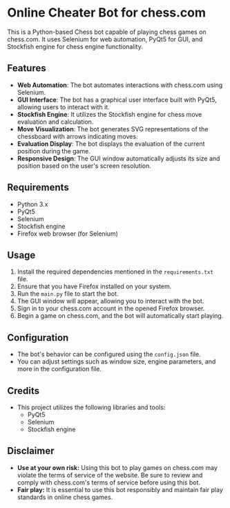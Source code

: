 # Online Cheater Bot for chess.com 

This is a Python-based Chess bot capable of playing chess games on chess.com. It uses Selenium for web automation, PyQt5 for GUI, and Stockfish engine for chess engine functionality. 
   
## Features

- **Web Automation**: The bot automates interactions with chess.com using Selenium.
- **GUI Interface**: The bot has a graphical user interface built with PyQt5, allowing users to interact with it.
- **Stockfish Engine**: It utilizes the Stockfish engine for chess move evaluation and calculation.
- **Move Visualization**: The bot generates SVG representations of the chessboard with arrows indicating moves.
- **Evaluation Display**: The bot displays the evaluation of the current position during the game.
- **Responsive Design**: The GUI window automatically adjusts its size and position based on the user's screen resolution.

## Requirements

- Python 3.x
- PyQt5
- Selenium
- Stockfish engine
- Firefox web browser (for Selenium)

## Usage

1. Install the required dependencies mentioned in the `requirements.txt` file.
2. Ensure that you have Firefox installed on your system.
3. Run the `main.py` file to start the bot.
4. The GUI window will appear, allowing you to interact with the bot.
5. Sign in to your chess.com account in the opened Firefox browser.
6. Begin a game on chess.com, and the bot will automatically start playing.

## Configuration

- The bot's behavior can be configured using the `config.json` file.
- You can adjust settings such as window size, engine parameters, and more in the configuration file.

## Credits

- This project utilizes the following libraries and tools:
  - PyQt5
  - Selenium
  - Stockfish engine

## Disclaimer

- **Use at your own risk:** Using this bot to play games on chess.com may violate the terms of service of the website. Be sure to review and comply with chess.com's terms of service before using this bot.
- **Fair play:** It is essential to use this bot responsibly and maintain fair play standards in online chess games.
